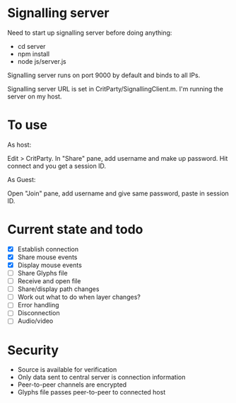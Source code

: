 # Signalling server

Need to start up signalling server before doing anything:

* cd server
* npm install
* node js/server.js

Signalling server runs on port 9000 by default and binds to all IPs.

Signalling server URL is set in CritParty/SignallingClient.m. I'm
running the server on my host.

# To use

As host:

Edit > CritParty. In "Share" pane, add username and make up password.
Hit connect and you get a session ID.

As Guest:

Open "Join" pane, add username and give same password, paste in session
ID.

# Current state and todo

- [x] Establish connection
- [x] Share mouse events
- [x] Display mouse events
- [ ] Share Glyphs file
- [ ] Receive and open file
- [ ] Share/display path changes
- [ ] Work out what to do when layer changes?
- [ ] Error handling
- [ ] Disconnection
- [ ] Audio/video

# Security

* Source is available for verification
* Only data sent to central server is connection information
* Peer-to-peer channels are encrypted
* Glyphs file passes peer-to-peer to connected host
